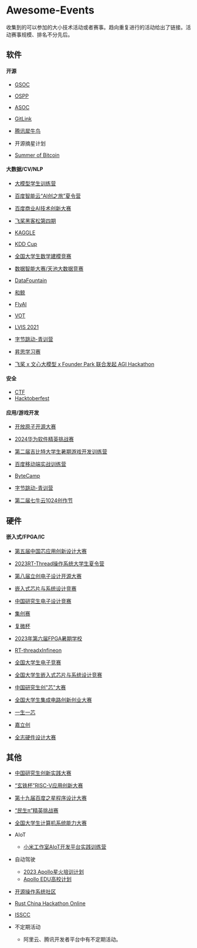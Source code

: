 # Awesome-Events

收集到的可以参加的大小技术活动或者赛事。趋向重复进行的活动给出了链接。活动赛事规模、排名不分先后。

## 软件

#### 开源

- [GSOC](https://summerofcode.withgoogle.com/)

- [OSPP](https://summer-ospp.ac.cn/)

- [ASOC](https://asoc2022.opensource.alibaba.com/)

- [GitLink](https://www.gitlink.org.cn/glcc)

- [腾讯犀牛鸟](https://www.withzz.com/project/detail/1496)

- 开源摘星计划

- [Summer of Bitcoin](https://www.summerofbitcoin.org/)

#### 大数据/CV/NLP
- [大模型学生训练营](https://mp.weixin.qq.com/s/IO8bNy3q8y6UbD79zyImJg)

- [百度智能云“AI创之旅”夏令营](https://mp.weixin.qq.com/s/D1pTK5eJZf9ruGdB_oKSFg)

- [百度商业AI技术创新大赛](https://mp.weixin.qq.com/s/L7vd878_P93O4Ydr59cuFA)

- [飞桨黑客松第四期](https://github.com/PaddlePaddle/Paddle/issues/51281#paddlefamily)

- [KAGGLE](https://www.kaggle.com/competitions)

- [KDD Cup](https://www.kdd.org/kdd-cup)

- [全国大学生数学建模竞赛](http://www.mcm.edu.cn/)

- [数据智能大赛/天池大数据竞赛](https://tianchi.aliyun.com/competition/activeList)

- [DataFountain](https://www.datafountain.cn/competitions?type=3&selectedCategory=3&selectedType=-1&tagCode=)

- [和鲸](https://www.heywhale.com/home/competition)

- [FlyAI](https://www.flyai.com/)

- [VOT](https://www.votchallenge.net/)

- [LVIS 2021](https://cocodataset.org/#home)

- [字节跳动-青训营](https://youthcamp.bytedance.com/)

- [昇思学习赛](https://mp.weixin.qq.com/s/v8rrfPiM9rfS9g7Nb-0-pQ)

- [飞桨 x 文心大模型 x Founder Park 联合发起 AGI Hackathon](https://www.oschina.net/event/2331412)

#### 安全

- [CTF](https://www.ctfhub.com/#/calendar)
- [Hacktoberfest](https://hacktoberfest.com/)

#### 应用/游戏开发
- [开放原子开源大赛](https://competition.atomgit.com/competition)

- [2024华为软件精英挑战赛](https://mp.weixin.qq.com/s/_hkLqVCPavqtsbSyFMZRhQ)

- [第二届吉比特大学生暑期游戏开发训练营](https://mp.weixin.qq.com/s/SEGCfFWNaHbumCblX6txOg)

- [百度移动端实战训练营](https://mp.weixin.qq.com/s/jXWsLSljf54C_TPjOv2qGg)

- [ByteCamp](https://bytecamp.toutiao.com/)

- [字节跳动-青训营](https://youthcamp.bytedance.com/)

- [第二届七牛云1024创作节](https://www.qiniu.com/activity/detail/651297ed0d50912d3d53307b?from=0011)


## 硬件
#### 嵌入式/FPGA/IC
- [第五届中国芯应用创新设计大赛](https://iaic.cecport.com/)

- [2023RT-Thread操作系统大学生夏令营](https://mp.weixin.qq.com/s/T-1HSpkt6YViY33heXMxfw)

- [第八届立创电子设计开源大赛](https://diy.szlcsc.com/?f=banner)

- [嵌入式芯片与系统设计竞赛](http://www.socchina.net/)

- [中国研究生电子设计竞赛](https://cpipc.acge.org.cn/cw/hp/6)

- [集创赛](http://univ.ciciec.com/)

- [复微杯](https://zhuanlan.zhihu.com/p/619294413)

- [2023年第六届FPGA暑期学校](https://mp.weixin.qq.com/s?__biz=MzU0MjQ2MzYxNQ==&mid=2247488915&idx=1&sn=78c7a541075e2cf762d2827b050c40c9&chksm=fb1b1683cc6c9f955424857afb6702515c78da5f480763e094d0f0ca76af70c2cbd9495a2611&mpshare=1&scene=23&srcid=0530qTcmyfN5HTElUkHGrIs2&sharer_sharetime=1685416982550&sharer_shareid=eca0b5ce80278a5f5fe298f9e5f1ca2c#rd)

- [RT-threadxInfineon](https://www.rt-thread.org/competition.html)

- [全国大学生电子竞赛](http://nuedc.xjtu.edu.cn/)

- [全国大学生嵌入式芯片与系统设计竞赛](http://www.socchina.net/)

- [中国研究生创"芯"大赛](https://cpipc.acge.org.cn//cw/detail/10/2c90801886c67da80186ca65b4a203aa)

- [全国大学生集成电路创新创业大赛](http://univ.ciciec.com/)

- [一生一芯](https://oscpu.github.io/ysyx/)

- [嘉立创](https://maker.lceda.cn/)

- [全志硬件设计大赛](https://mp.weixin.qq.com/s/WUt2029iiiZrgptBZzow2w)

## 其他
- [中国研究生创新实践大赛](https://cpipc.acge.org.cn/)

- [“玄铁杯”RISC-V应用创新大赛](https://xuantie.t-head.cn/development/activities/occ-xuantieCompetition?id=4199886224594374656)

- [第十九届百度之星程序设计大赛](https://mp.weixin.qq.com/s/HWVKrDc5LsuvmoRgf5M0fw)

- [“民生π”精英挑战赛](https://competition.nowcoder.com/118/introduce?channel=xttz_ms01#224)

- [全国大学生计算机系统能力大赛](https://os.educg.net/#/)

- AIoT
  - [小米工作室AIoT开发平台实践训练营](https://mp.weixin.qq.com/s/oo4vuAyhZSh8FRmzOv2UAg)
  
- 自动驾驶

  - [2023 Apollo星火培训计划](https://mp.weixin.qq.com/s/KzYVtmfE44PKUi7jrI-F2w) 
  - [Apollo EDU高校计划](https://mp.weixin.qq.com/s/QIQDAn3KCssgrsSJTdqkOg)


- [开源操作系统社区](https://os2edu.cn/homepage/)
- [Rust China Hackathon Online](https://rustcc.cn/article?id=2f922fd7-c20c-497c-8f02-89708a9fcaf1)
- [ISSCC](https://www.isscc.org/)

- 不定期活动
  - 阿里云、腾讯开发者平台中有不定期活动。
